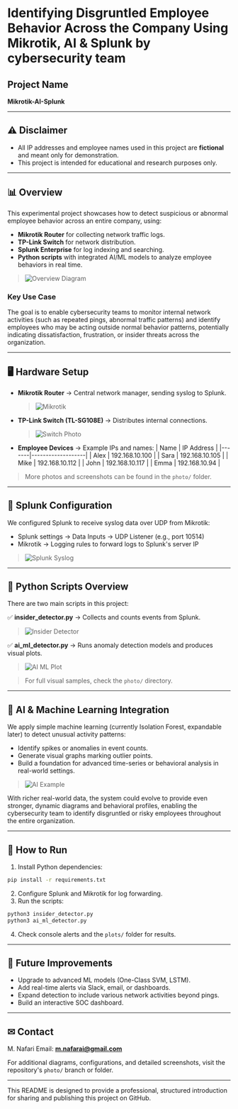 # Identifying Disgruntled Employee Behavior Across the Company Using Mikrotik, AI & Splunk by cybersecurity team

## Project Name

**Mikrotik-AI-Splunk**

---

## ⚠ Disclaimer

* All IP addresses and employee names used in this project are **fictional** and meant only for demonstration.
* This project is intended for educational and research purposes only.

---

## 📊 Overview

This experimental project showcases how to detect suspicious or abnormal employee behavior across an entire company, using:

* **Mikrotik Router** for collecting network traffic logs.
* **TP-Link Switch** for network distribution.
* **Splunk Enterprise** for log indexing and searching.
* **Python scripts** with integrated AI/ML models to analyze employee behaviors in real time.

> ![Overview Diagram](photo/diagram-network.png)

### Key Use Case

The goal is to enable cybersecurity teams to monitor internal network activities (such as repeated pings, abnormal traffic patterns) and identify employees who may be acting outside normal behavior patterns, potentially indicating dissatisfaction, frustration, or insider threats across the organization.

---

## 🖥️ Hardware Setup

* **Mikrotik Router** → Central network manager, sending syslog to Splunk.

  > ![Mikrotik](photo/Miktotik.png)

* **TP-Link Switch (TL-SG108E)** → Distributes internal connections.

  > ![Switch Photo](photo/swith-real-photo.jpg)

* **Employee Devices** → Example IPs and names:
  \| Name  | IP Address        |
  \|-------|-------------------|
  \| Alex  | 192.168.10.100    |
  \| Sara  | 192.168.10.105    |
  \| Mike  | 192.168.10.112    |
  \| John  | 192.168.10.117    |
  \| Emma  | 192.168.10.94     |

> More photos and screenshots can be found in the `photo/` folder.

---

## 🔧 Splunk Configuration

We configured Splunk to receive syslog data over UDP from Mikrotik:

* Splunk settings → Data Inputs → UDP Listener (e.g., port 10514)
* Mikrotik → Logging rules to forward logs to Splunk's server IP

> ![Splunk Syslog](photo/splunk-syslog.png)

---

## 🐍 Python Scripts Overview

There are two main scripts in this project:

✅ **insider\_detector.py** → Collects and counts events from Splunk.

> ![Insider Detector](photo/inseder-detecter03.png)

✅ **ai\_ml\_detector.py** → Runs anomaly detection models and produces visual plots.

> ![AI ML Plot](plots/192_168_10_112_detailed.png)

> For full visual samples, check the `photo/` directory.

---

## 🤖 AI & Machine Learning Integration

We apply simple machine learning (currently Isolation Forest, expandable later) to detect unusual activity patterns:

* Identify spikes or anomalies in event counts.
* Generate visual graphs marking outlier points.
* Build a foundation for advanced time-series or behavioral analysis in real-world settings.

> ![AI Example](photo/final-analysis.png)

With richer real-world data, the system could evolve to provide even stronger, dynamic diagrams and behavioral profiles, enabling the cybersecurity team to identify disgruntled or risky employees throughout the entire organization.

---

## 🚀 How to Run

1. Install Python dependencies:

```bash
pip install -r requirements.txt
```

2. Configure Splunk and Mikrotik for log forwarding.
3. Run the scripts:

```bash
python3 insider_detector.py
python3 ai_ml_detector.py
```

4. Check console alerts and the `plots/` folder for results.

---

## 🔮 Future Improvements

* Upgrade to advanced ML models (One-Class SVM, LSTM).
* Add real-time alerts via Slack, email, or dashboards.
* Expand detection to include various network activities beyond pings.
* Build an interactive SOC dashboard.

---

## ✉ Contact

M. Nafari
Email: **[m.nafarai@gmail.com](mailto:m.nafarai@gmail.com)**

For additional diagrams, configurations, and detailed screenshots, visit the repository's `photo/` branch or folder.

---

This README is designed to provide a professional, structured introduction for sharing and publishing this project on GitHub.

